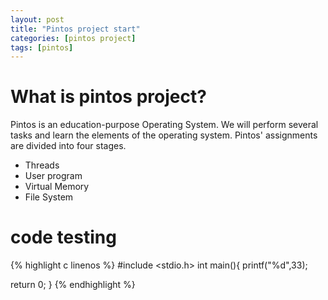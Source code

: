 ```yaml
---
layout: post
title: "Pintos project start"
categories: [pintos project]
tags: [pintos]
---
```


# What is pintos project?

Pintos is an education-purpose Operating System.
We will perform several tasks and learn the elements of the operating system.
Pintos' assignments are divided into four stages. 

* Threads
* User program
* Virtual Memory
* File System

# code testing

{% highlight c linenos %}
#include <stdio.h>
int main(){
  printf("%d",33);

  return 0;
}
{% endhighlight %}